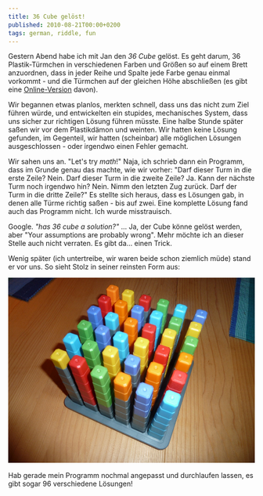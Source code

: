 ```yaml
---
title: 36 Cube gelöst!
published: 2010-08-21T00:00+0200
tags: german, riddle, fun
---
```


Gestern Abend habe ich mit Jan den *36 Cube* gelöst. Es geht darum, 36 Plastik-Türmchen in verschiedenen Farben und Größen so auf einem Brett anzuordnen, dass in jeder Reihe und Spalte jede Farbe genau einmal vorkommt - und die Türmchen auf der gleichen Höhe abschließen (es gibt eine [Online-Version](http://www.thinkfun.com/flash/36Cube/) davon).

Wir begannen etwas planlos, merkten schnell, dass uns das nicht zum Ziel führen würde, und entwickelten ein stupides, mechanisches System, dass uns sicher zur richtigen Lösung führen müsste. Eine halbe Stunde später saßen wir vor dem Plastikdämon und weinten. Wir hatten keine Lösung gefunden, im Gegenteil, wir hatten (scheinbar) alle möglichen Lösungen ausgeschlossen - oder irgendwo einen Fehler gemacht.

Wir sahen uns an. "Let's try *math*!" Naja, ich schrieb dann ein Programm, dass im Grunde genau das machte, wie wir vorher: "Darf dieser Turm in die erste Zeile? Nein. Darf dieser Turm in die zweite Zeile? Ja. Kann der nächste Turm noch irgendwo hin? Nein. Nimm den letzten Zug zurück. Darf der Turm in die dritte Zeile?" Es stellte sich heraus, dass es Lösungen gab, in denen alle Türme richtig saßen - bis auf zwei. Eine komplette Lösung fand auch das Programm nicht. Ich wurde misstrauisch.

Google. *"has 36 cube a solution?"* ... Ja, der Cube könne gelöst werden, aber "Your assumptions are probably wrong". Mehr möchte ich an dieser Stelle auch nicht verraten. Es gibt da... einen Trick.

Wenig später (ich untertreibe, wir waren beide schon ziemlich müde) stand er vor uns. So sieht Stolz in seiner reinsten Form aus:

![Gelöster 36 Cube](36cube.jpg)

Hab gerade mein Programm nochmal angepasst und durchlaufen lassen, es gibt sogar 96 verschiedene Lösungen!
